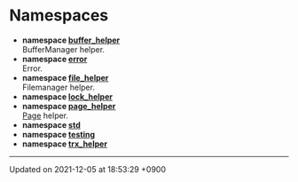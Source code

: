 

# Namespaces




* **namespace [buffer_helper](/Namespaces/buffer_helper)** <br>BufferManager helper. 
* **namespace [error](/Namespaces/error)** <br>Error. 
* **namespace [file_helper](/Namespaces/file_helper)** <br>Filemanager helper. 
* **namespace [lock_helper](/Namespaces/lock_helper)** 
* **namespace [page_helper](/Namespaces/page_helper)** <br><a href="/Classes/Page">Page</a> helper. 
* **namespace [std](/Namespaces/std)** 
* **namespace [testing](/Namespaces/testing)** 
* **namespace [trx_helper](/Namespaces/trx_helper)** 



-------------------------------

Updated on 2021-12-05 at 18:53:29 +0900
